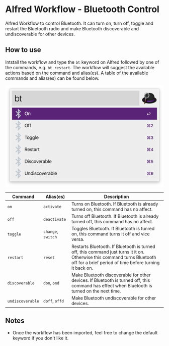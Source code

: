 # Alfred Workflow - Bluetooth Control

Alfred Workflow to control Bluetooth. It can turn on, turn off, toggle and restart the Bluetooth radio and make Bluetooth discoverable and undiscoverable for other devices.



## How to use

Intstall the workflow and type the `bt` keyword on Alfred followed by one of the commands, e.g. `bt restart`. The workflow will suggest the available actions based on the command and alias(es). A table of the available commands and alias(es) can be found below.

![](screenshot.png)



| Command          | Alias(es)          | Description                                                  |
| ---------------- | ------------------ | ------------------------------------------------------------ |
| `on`             | `activate`         | Turns on Bluetooth. If Bluetooth is already turned on, this command has no affect. |
| `off`            | `deactivate`       | Turns off Bluetooth. If Bluetooth is already turned off, this command has no affect. |
| `toggle`         | `change`, `switch` | Toggles Bluetooth. If Bluetooth is tunred on, this command turns it off and vice versa. |
| `restart`        | `reset`            | Restarts Bluetooth. If Bluetooth is turned off, this command just turns it it on. Otherwise this command turns Bluetooth off for a brief period of time before turning it back on. |
| `discoverable`   | `don`, `ond`       | Make Bluetooth discoverable for other devices. If Bluetooth is turned off, this command has effect when Bluetooth is turned on the next time. |
| `undiscoverable` | `doff`, `offd`     | Make Bluetooth undiscoverable for other devices.             |



## Notes

- Once the workflow has been imported, feel free to change the default keyword if you don't like it.



